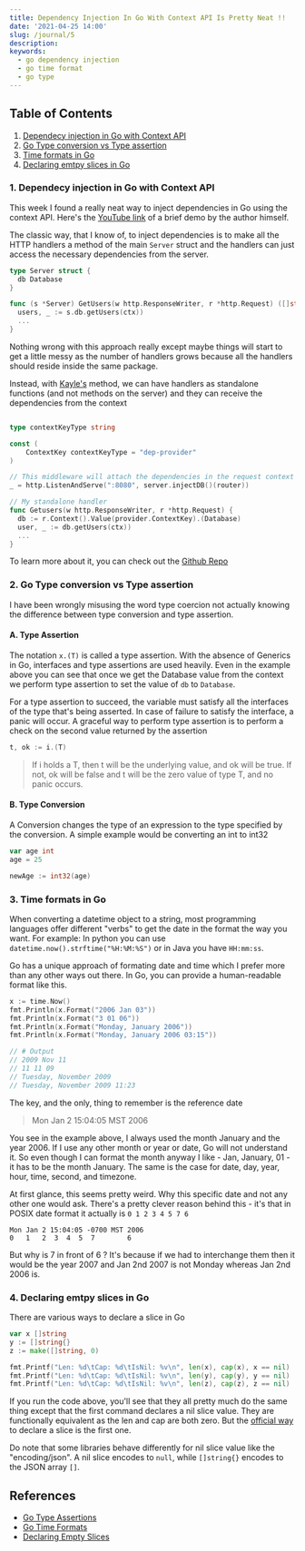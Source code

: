 ```yaml
---
title: Dependency Injection In Go With Context API Is Pretty Neat !!
date: '2021-04-25 14:00'
slug: /journal/5
description:
keywords:
  - go dependency injection
  - go time format
  - go type
---
```


<div class="table-of-contents">

## Table of Contents

1. [Dependecy injection in Go with Context API](#ctx-dependency-injection)
2. [Go Type conversion vs Type assertion](#assertion-and-conversion)
3. [Time formats in Go](#go-time-formats)
4. [Declaring emtpy slices in Go](#declaring-empty-slices)

</div>

### 1. Dependecy injection in Go with Context API <a name="ctx-dependency-injection"></a>

This week I found a really neat way to inject dependencies in Go using the context API. Here's the [YouTube link](https://www.youtube.com/watch?v=_KrV_VWP2n0) of a brief demo by the author himself.

The classic way, that I know of, to inject dependencies is to make all the HTTP handlers a method of the main `Server` struct and the handlers can just access the necessary dependencies from the server.

```go
type Server struct {
  db Database
}

func (s *Server) GetUsers(w http.ResponseWriter, r *http.Request) ([]string, errror) {
  users, _ := s.db.getUsers(ctx))
  ...
}
```

Nothing wrong with this approach really except maybe things will start to get a little messy as the number of handlers grows because all the handlers should reside inside the same package.

Instead, with [Kayle's](https://github.com/kayleg) method, we can have handlers as standalone functions (and not methods on the server) and they can receive the dependencies from the context

```go

type contextKeyType string

const (
	ContextKey contextKeyType = "dep-provider"
)

// This middleware will attach the dependencies in the request context on every request
_ = http.ListenAndServe(":8080", server.injectDB()(router))

// My standalone handler
func Getusers(w http.ResponseWriter, r *http.Request) {
  db := r.Context().Value(provider.ContextKey).(Database)
  user, _ := db.getUsers(ctx))
  ...
}
```

To learn more about it, you can check out the [Github Repo](https://github.com/kayleg/yt-dependency-injection)

### 2. Go Type conversion vs Type assertion <a name="assertion-and-conversion"></a>

I have been wrongly misusing the word type coercion not actually knowing the difference between type conversion and type assertion.

#### A. Type Assertion

The notation `x.(T)` is called a type assertion. With the absence of Generics in Go, interfaces and type assertions are used heavily. Even in the example above you can see that once we get the Database value from the context we perform type assertion to set the value of `db` to `Database`.

For a type assertion to succeed, the variable must satisfy all the interfaces of the type that's being asserted. In case of failure to satisfy the interface, a panic will occur. A graceful way to perform type assertion is to perform a check on the second value returned by the assertion

```go
t, ok := i.(T)
```

> If i holds a T, then t will be the underlying value, and ok will be true. If not, ok will be false and t will be the zero value of type T, and no panic occurs.

#### B. Type Conversion

A Conversion changes the type of an expression to the type specified by the conversion. A simple example would be converting an int to int32

```go
var age int
age = 25

newAge := int32(age)
```

### 3. Time formats in Go <a name="go-time-formats"></a>

When converting a datetime object to a string, most programming languages offer different "verbs" to get the date in the format the way you want. For example: In python you can use `datetime.now().strftime("%H:%M:%S")` or in Java you have `HH:mm:ss`.

Go has a unique approach of formating date and time which I prefer more than any other ways out there. In Go, you can provide a human-readable format like this.

```go
x := time.Now()
fmt.Println(x.Format("2006 Jan 03"))
fmt.Println(x.Format("3 01 06"))
fmt.Println(x.Format("Monday, January 2006"))
fmt.Println(x.Format("Monday, January 2006 03:15"))

// # Output
// 2009 Nov 11
// 11 11 09
// Tuesday, November 2009
// Tuesday, November 2009 11:23

```

The key, and the only, thing to remember is the reference date

> Mon Jan 2 15:04:05 MST 2006

You see in the example above, I always used the month January and the year 2006. If I use any other month or year or date, Go will not understand it. So even though I can format the month anyway I like - Jan, January, 01 - it has to be the month January. The same is the case for date, day, year, hour, time, second, and timezone.

At first glance, this seems pretty weird. Why this specific date and not any other one would ask. There's a pretty clever reason behind this - it's that in POSIX date format it actually is `0 1 2 3 4 5 7 6`

```
Mon Jan 2 15:04:05 -0700 MST 2006
0   1   2  3  4  5  7        6
```

But why is 7 in front of 6 ? It's because if we had to interchange them then it would be the year 2007 and Jan 2nd 2007 is not Monday whereas Jan 2nd 2006 is.

### 4. Declaring emtpy slices in Go <a name="declaring-empty-slices"></a>

There are various ways to declare a slice in Go

```go
var x []string
y := []string{}
z := make([]string, 0)

fmt.Printf("Len: %d\tCap: %d\tIsNil: %v\n", len(x), cap(x), x == nil)
fmt.Printf("Len: %d\tCap: %d\tIsNil: %v\n", len(y), cap(y), y == nil)
fmt.Printf("Len: %d\tCap: %d\tIsNil: %v\n", len(z), cap(z), z == nil)
```

If you run the code above, you'll see that they all pretty much do the same thing except that the first command declares a nil slice value. They are functionally equivalent as the len and cap are both zero. But the [official way](https://github.com/golang/go/wiki/CodeReviewComments#declaring-empty-slices) to declare a slice is the first one.

Do note that some libraries behave differently for nil slice value like the "encoding/json". A nil slice encodes to `null`, while `[]string{}` encodes to the JSON array `[]`.

## References

- [Go Type Assertions](https://golang.org/ref/spec#Type_assertions)
- [Go Time Formats](https://golang.org/pkg/time/#pkg-constants)
- [Declaring Empty Slices](https://github.com/golang/go/wiki/CodeReviewComments#declaring-empty-slices)
